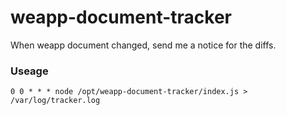 # weapp-document-tracker

When weapp document changed, send me a notice for the diffs.


### Useage

```
0 0 * * * node /opt/weapp-document-tracker/index.js > /var/log/tracker.log
```
